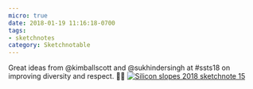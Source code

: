 ```yaml
---
micro: true
date: 2018-01-19 11:16:18-0700
tags:
- sketchnotes
category: Sketchnotable
---
```


Great ideas from @kimballscott and @sukhindersingh at #ssts18 on improving diversity and respect. ✍🏼 [![Silicon slopes 2018 sketchnote 15](/uploads/2018/fbd650d60e.jpg)](/uploads/2018/fbd650d60e.jpg)